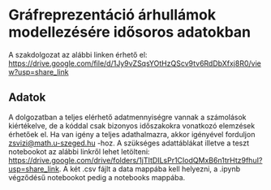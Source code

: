 # Gráfreprezentáció árhullámok modellezésére idősoros adatokban

A szakdolgozat az alábbi linken érhető el: https://drive.google.com/file/d/1Jy9vZSqsYOtHzQScv9tv6RdDbXfxj8R0/view?usp=share_link


## Adatok

A dolgozatban a teljes elérhető adatmennyiségre vannak a számolások kiértékelve, de a kóddal csak bizonyos időszakokra vonatkozó elemzések érhetőek el.
Ha van igény a teljes adathalmazra, akkor igényével forduljon zsvizi@math.u-szeged.hu -hoz. A szükséges adattáblákat illetve a teszt notebookot az alábbi linkről lehet letölteni: https://drive.google.com/drive/folders/1jTItDILsPr1CIodQMxB6n1trHtz9fhuI?usp=share_link. A két .csv fájlt a data mappába kell helyezni, a .ipynb végződésű notebookot pedig a notebooks mappába.


